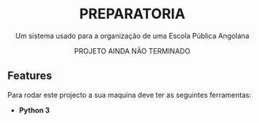 <h1 align="center">
<br>
PREPARATORIA
</h1>

<p align="center">Um sistema usado para a organização de uma Escola Pública Angolana</p>

<p align="center">PROJETO AINDA NÃO TERMINADO</p>


## Features
Para rodar este projecto a sua maquina deve ter as seguintes ferramentas: 
- **Python 3** 
